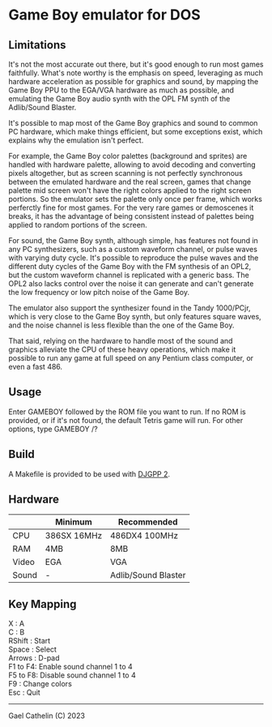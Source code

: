 # Game Boy emulator for DOS

## Limitations

It's not the most accurate out there, but it's good enough to run most games
faithfully. What's note worthy is the emphasis on speed, leveraging as much
hardware acceleration as possible for graphics and sound, by mapping the
Game Boy PPU to the EGA/VGA hardware as much as possible, and emulating the
Game Boy audio synth with the OPL FM synth of the Adlib/Sound Blaster.

It's possible to map most of the Game Boy graphics and sound to common PC
hardware, which make things efficient, but some exceptions exist, which
explains why the emulation isn't perfect.

For example, the Game Boy color palettes (background and sprites) are handled
with hardware palette, allowing to avoid decoding and converting pixels
altogether, but as screen scanning is not perfectly synchronous between the
emulated hardware and the real screen, games that change palette mid screen
won't have the right colors applied to the right screen portions. So the
emulator sets the palette only once per frame, which works perferctly fine for
most games. For the very rare games or demoscenes it breaks, it has the
advantage of being consistent instead of palettes being applied to random
portions of the screen.

For sound, the Game Boy synth, although simple, has features not found in any
PC synthesizers, such as a custom waveform channel, or pulse waves with
varying duty cycle. It's possible to reproduce the pulse waves and the
different duty cycles of the Game Boy with the FM synthesis of an OPL2, but the
custom waveform channel is replicated with a generic bass. The OPL2 also lacks
control over the noise it can generate and can't generate the low frequency or
low pitch noise of the Game Boy.

The emulator also support the synthesizer found in the Tandy 1000/PCjr, which
is very close to the Game Boy synth, but only features square waves, and the
noise channel is less flexible than the one of the Game Boy.

That said, relying on the hardware to handle most of the sound and graphics
alleviate the CPU of these heavy operations, which make it possible to run any
game at full speed on any Pentium class computer, or even a fast 486.


## Usage

Enter GAMEBOY followed by the ROM file you want to run. If no ROM is provided,
or if it's not found, the default Tetris game will run. For other options,
type GAMEBOY /?


## Build

A Makefile is provided to be used with [DJGPP 2](https://www.delorie.com/djgpp/).


## Hardware

| | Minimum | Recommended |
|-|---------|-------------|
| CPU | 386SX 16MHz | 486DX4 100MHz |
| RAM | 4MB | 8MB |
| Video | EGA | VGA |
| Sound | - | Adlib/Sound Blaster |


## Key Mapping

X       : A<br>
C       : B<br>
RShift  : Start<br>
Space   : Select<br>
Arrows  : D-pad<br>
F1 to F4: Enable sound channel 1 to 4<br>
F5 to F8: Disable sound channel 1 to 4<br>
F9      : Change colors<br>
Esc     : Quit


______________________
Gael Cathelin (C) 2023